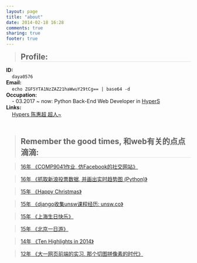 ```yaml
---
layout: page
title: "about"
date: 2014-02-18 16:28
comments: true
sharing: true
footer: true
---
```


> <h2 style="border-bottom: 1px solid #ddd; position: relative; margin-bottom: 6px; margin-top: 0px"> Profile:</h2>
**ID:**   
&nbsp;&nbsp;&nbsp;&nbsp;`daya0576`    
**Email:**    
&nbsp;&nbsp;&nbsp;&nbsp;`echo ZGF5YTA1NzZAZ21haWwuY29tCg== | base64 -d`    
**Occupation:**   
&nbsp;&nbsp;&nbsp;&nbsp;- 03.2017 ~ now: Python Back-End Web Developer in [HyperS](http://www.hypers.com/)   
**Links:**   
&nbsp;&nbsp;&nbsp;&nbsp;[Hypers 陈惠超 超人~](https://www.iamsuperman.cn)   
<br>
<br>


> <h2 style="border-bottom: 1px solid #ddd; position: relative; margin-bottom: 6px; margin-top: 0px"> Remember the good times, 和web有关的点点滴滴:</h2>

> <a target='_blank' href="http://m.unsw.co">16年 《COMP9041作业, 仿Facebook的社交网站》</a>   

> <a target='_blank' href="http://www.unsw.co/wings">16年 《抓取新浪投票数据, 并画出实时趋势图 (Python)》</a>   

> <a target='_blank' href="http://changchen.me/blog/20151225/ten-highlight-in-2015/">15年 《Happy Christmas<i class="fa fa-tree"></i>》</a>   

> <a target='_blank' href="http://www.unsw.co">15年 《django收集unsw课程经历: unsw.co》</a>   

> <a target='_blank' href="http://changchen.me/love/Shanghai2015">15年 《上海生日快乐<i class="fa fa-birthday-cake"></i>》</a>    

> <a target='_blank' href="http://changchen.me/love/beijin/album/mobile.html">15年 《北京一日游<i class="fa fa-tripadvisor" aria-hidden="true"></i>》</a>   

> <a target='_blank' href="http://changchen.me/blog/20150106/ten-highlights-in-2014/">14年 《Ten Highlights in 2014》</a>    

> <a target='_blank' href="http://www.changchen.me/love/fresh/">12年 《大一网页前端的实习, 那个切图拼像素的时代》</a>    

<br><br>

